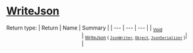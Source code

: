 # [WriteJson](./FeatureDescriptorTJsonConverter-100664027.md)


Return type:
| Return | Name | Summary | 
| --- | --- | --- | 
| <sub>[Void](https://docs.microsoft.com/en-us/dotnet/api/System.Void)</sub><img width=200/>| <sub>[WriteJson](./FeatureDescriptorTJsonConverter-100664027.md) ( [`JsonWriter`](./FeatureDescriptorTJsonConverter-100664027.md), [`Object`](https://docs.microsoft.com/en-us/dotnet/api/System.Object), [`JsonSerializer`](./FeatureDescriptorTJsonConverter-100664027.md) )</sub>| <sub></sub><img width=200/>| <br>


